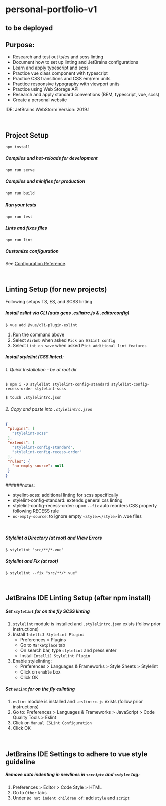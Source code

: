 # personal-portfolio-v1

## to be deployed

## Purpose:
- Research and test out ts/es and scss linting
- Document how to set up linting and JetBrains configurations
- Learn and apply typescript and scss
- Practice vue class component with typescript
- Practice CSS transitions and CSS em/rem units
- Practice responsive typography with viewport units
- Practice using Web Storage API
- Research and apply standard conventions (BEM, typescript, vue, scss)
- Create a personal website

IDE: JetBrains WebStorm Version: 2019.1

<br>

## Project Setup
```
npm install
```

##### Compiles and hot-reloads for development
```
npm run serve
```

##### Compiles and minifies for production
```
npm run build
```

##### Run your tests
```
npm run test
```

##### Lints and fixes files
```
npm run lint
```

##### Customize configuration
See [Configuration Reference](https://cli.vuejs.org/config/).

<br>

## Linting Setup (for new projects)
Following setups TS, ES, and SCSS linting

##### Install eslint via CLI (auto gens .eslintrc.js & .editorconfig)
```
$ vue add @vue/cli-plugin-eslint
```
1. Run the command above
2. Select `Airbnb` when asked `Pick an ESLint config`
3. Select `Lint on save` when asked `Pick additional lint features`

##### Install stylelint (CSS linter):
###### 1. Quick Installation - be at root dir
 ```
 $ npm i -D stylelint stylelint-config-standard stylelint-config-recess-order stylelint-scss
 
 $ touch .stylelintrc.json
 ```
 
 ###### 2. Copy and paste into `.stylelintrc.json`
  ```json
 {
   "plugins": [
     "stylelint-scss"
   ],
   "extends": [
     "stylelint-config-standard",
     "stylelint-config-recess-order"
   ],
   "rules": {
     "no-empty-source": null
   }
 }
 ``` 
  
 ######notes:
 - styelint-scss: additional linting for scss specifically
 - stylelint-config-standard: extends general css linting
 - stylelint-config-recess-order: upon `--fix` auto reorders CSS property following RECESS rule
 - `no-empty-source`: to ignore empty `<style></style>` in .vue files
 
 <br>
 
 ##### Stylelint a Directory (at root) and View Errors
 ```
 $ stylelint "src/**/*.vue"
 ```
  
 ##### Stylelint and Fix (at root)
 ```
 $ stylelint --fix "src/**/*.vue"
 ```
 
 <br>

## JetBrains IDE Linting Setup (after npm install)
##### Set `stylelint` for on the fly SCSS linting
1. `stylelint` module is installed and `.stylelintrc.json` exists (follow prior instructions)
1. Install `IntelliJ Stylelint Plugin`:
   - Preferences > Plugins
   - Go to `Marketplace` tab
   - On search bar, type `stylelint` and press enter
   - Install `IntelliJ Stylelint Plugin`
1. Enable stylelinting:
   - Preferences > Languages & Frameworks > Style Sheets > Stylelint
   - Click on `enable` box
   - Click OK

##### Set `eslint` for on the fly eslinting 
1. `eslint` module is installed and `.eslintrc.js` exists (follow prior instructions)
1. Go to: Preferences > Languages & Frameworks > JavaScript > Code Quality Tools > Eslint
1. Click on `Manual ESLint Configuration`
1. Click OK
  
<br>

## JetBrains IDE Settings to adhere to vue style guideline
##### Remove auto indenting in newlines in `<script>` and `<style>` tag:

1. Preferences > Editor > Code Style > HTML
1. Go to `Other` tabs
1. Under `Do not indent children of`: add `style` and `script`
